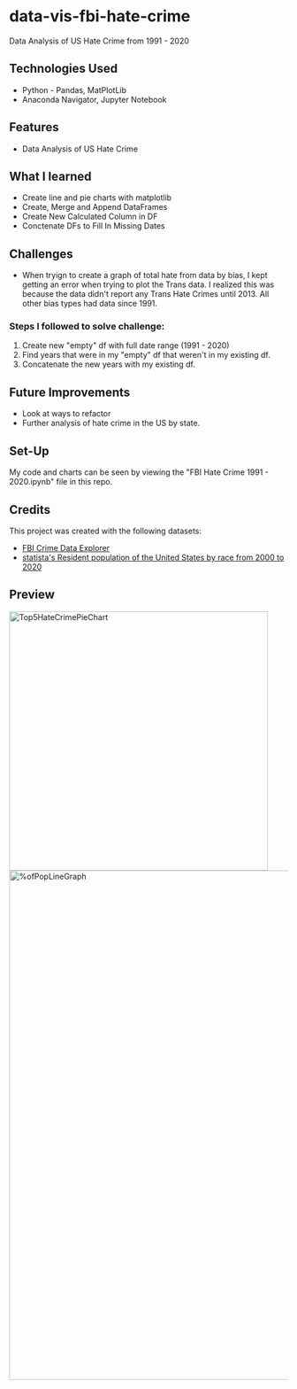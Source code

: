 # data-vis-fbi-hate-crime

Data Analysis of US Hate Crime from 1991 - 2020

## Technologies Used

- Python - Pandas, MatPlotLib
- Anaconda Navigator, Jupyter Notebook

## Features

- Data Analysis of US Hate Crime

## What I learned

- Create line and pie charts with matplotlib
- Create, Merge and Append DataFrames
- Create New Calculated Column in DF
- Conctenate DFs to Fill In Missing Dates

## Challenges

- When tryign to create a graph of total hate from data by bias, I kept getting
  an error when trying to plot the Trans data. I realized this was because the
  data didn't report any Trans Hate Crimes until 2013. All other bias types had
  data since 1991.

### Steps I followed to solve challenge:

1. Create new "empty" df with full date range (1991 - 2020)
2. Find years that were in my "empty" df that weren't in my existing df.
3. Concatenate the new years with my existing df.

## Future Improvements

- Look at ways to refactor
- Further analysis of hate crime in the US by state.

## Set-Up

My code and charts can be seen by viewing the "FBI Hate Crime 1991 - 2020.ipynb"
file in this repo.

## Credits

This project was created with the following datasets:

- [FBI Crime Data Explorer](https://crime-data-explorer.app.cloud.gov/pages/downloads)
- [statista's Resident population of the United States by race from 2000 to 2020](https://www.statista.com/statistics/183489/population-of-the-us-by-ethnicity-since-2000/)

## Preview
<img width="468" alt="Top5HateCrimePieChart" src="https://user-images.githubusercontent.com/22069784/180958345-7fe2e531-3c23-4fea-ade2-3d62b2109ee5.png">
<img width="920" alt="%ofPopLineGraph" src="https://user-images.githubusercontent.com/22069784/180958371-28903de5-7804-4d33-8893-feca9165aa84.png">

